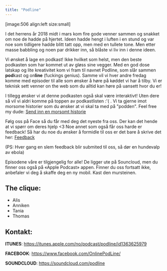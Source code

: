 ```yaml
---
title: "Podline"
---
```


[image:506 align:left size:small]


I det herrens år 2018 midt i mars kom fire gode venner sammen og snakket om noe de hadde på hjertet. Ideen hadde hengt i luften i en stund og var noe som tidligere hadde blitt tatt opp, men med en tullete tone. Men etter masse babbling og noen par drikker inn, så blåste vi liv inn i denne ideen.


Vi ønsket å lage en podkast! Ikke hvilket som helst, men den beste podkasten som har kommet ut av gløss sine vegger. Med en god dose latskap og lite kreativitet kom vi fram til navnet Podline, som slår sammen **pod**kast og on**line** (fuckings genius). Samme vil vi hver andre fredag komme med episoder til alle som ønsker å høre på køddet vi har å tilby. Vi er teknisk sett venner on the web som du alltid kan høre på uansett hvor du er!

I tillegg ønsker vi at denne podkasten også skal være interaktivt! Uten dere så vil vi aldri komme på toppen av podkastlisten :'( .  Vi ta gjerne imot morsome historier som du ønsker at vi skal ta med på "podden". 
Feel free my dude: [Send inn en morsomt historie](https://docs.google.com/forms/d/1iOb3UeUEtp-xBCcA--lwtbh549h0sDbOnueaCSO0Px0/)


Følg oss på Face så du får med deg det nyeste fra oss. Der kan det hende at vi spørr om deres hjelp <3 
Noe annet som også får oss harde er feedback! Så har du noe du ønsker å formidle til oss er det bare å skrive det her:
[Feedback](https://docs.google.com/forms/d/1mlgV0sONmpItr8L1EN65HLpsoAckdzEobJyiVFS40M4/)

(PS: Hver gang en slem feedback blir submited til oss, så dør en hundevalp av ebola)

Episodene våre er tilgjengelig for alle! De ligger ute på Souncloud, men du finner oss også på «Apple Podcast» appen. Finner du oss fortsatt ikke, anbefaler vi deg å skaffe deg en ny mobil. Kast den mursteinen.

The clique:
----------
- Alis
- Anniken
- Tania
- Thomas

Kontakt:
------------------
**ITUNES**: https://itunes.apple.com/no/podcast/podline/id1363625979

**FACEBOOK**: https://www.facebook.com/OnlinePodLine/

**SOUNDCLOUD**: https://soundcloud.com/podline